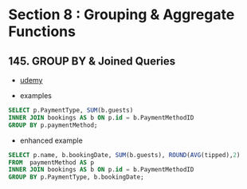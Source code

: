 # Section 8 : Grouping & Aggregate Functions

## 145. GROUP BY & Joined Queries

- [udemy](https://www.udemy.com/course/sql-the-complete-developers-guide-mysql-postgresql/learn/lecture/29257382#overview)

- examples

```sql
SELECT p.PaymentType, SUM(b.guests)
INNER JOIN bookings AS b ON p.id = b.PaymentMethodID
GROUP BY p.paymentMethod;
```

- enhanced example

```sql
SELECT p.name, b.bookingDate, SUM(b.guests), ROUND(AVG(tipped),2)
FROM  paymentMethod AS p
INNER JOIN bookings AS b ON p.id = b.PaymentMethodID
GROUP BY p.PaymentType, b.bookingDate;
```
